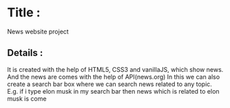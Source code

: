 # Title : 
News website project
## Details :
It is created with the help of HTML5, CSS3 and vanillaJS,
which show news. And the news are comes with the help of API(news.org)
In this we can also create a search bar box where we can search news related to any topic.
E.g. if i type elon musk in my search bar then news which is related to elon musk is come
